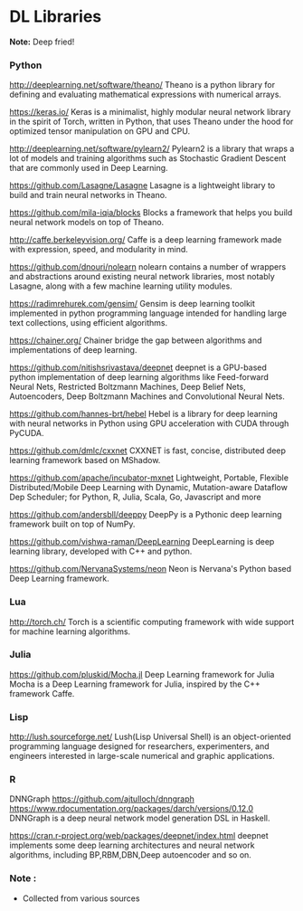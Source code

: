 # DL Libraries

**Note:** Deep fried!


### Python
http://deeplearning.net/software/theano/
Theano is a python library for defining and evaluating mathematical expressions with numerical arrays.

https://keras.io/
Keras is a minimalist, highly modular neural network library in the spirit of Torch, written in Python, that uses Theano under the hood for optimized tensor manipulation on GPU and CPU.

http://deeplearning.net/software/pylearn2/
Pylearn2 is a library that wraps a lot of models and training algorithms such as Stochastic Gradient Descent that are commonly used in Deep Learning.

https://github.com/Lasagne/Lasagne
Lasagne  is a lightweight library to build and train neural networks in Theano.

https://github.com/mila-iqia/blocks
Blocks a framework that helps you build neural network models on top of Theano.

http://caffe.berkeleyvision.org/
Caffe is a deep learning framework made with expression, speed, and modularity in mind.

https://github.com/dnouri/nolearn
nolearn contains a number of wrappers and abstractions around existing neural network libraries, most notably Lasagne, along with a few machine learning utility modules.

https://radimrehurek.com/gensim/
Gensim is deep learning toolkit implemented in python programming language intended for handling large text collections, using efficient algorithms.

https://chainer.org/
Chainer bridge the gap between algorithms and implementations of deep learning.

https://github.com/nitishsrivastava/deepnet
deepnet is a GPU-based python implementation of deep learning algorithms like Feed-forward Neural Nets, Restricted Boltzmann Machines, Deep Belief Nets, Autoencoders, Deep Boltzmann 
Machines and Convolutional Neural Nets.

https://github.com/hannes-brt/hebel
Hebel is a library for deep learning with neural networks in Python using GPU acceleration with CUDA through PyCUDA.

https://github.com/dmlc/cxxnet
CXXNET is fast, concise, distributed deep learning framework based on MShadow.

https://github.com/apache/incubator-mxnet
Lightweight, Portable, Flexible Distributed/Mobile Deep Learning with Dynamic, Mutation-aware Dataflow Dep Scheduler; for Python, R, Julia, Scala, Go, Javascript and more

https://github.com/andersbll/deeppy
DeepPy is a Pythonic deep learning framework built on top of NumPy.

https://github.com/vishwa-raman/DeepLearning
DeepLearning is deep learning library, developed with C++ and python.

https://github.com/NervanaSystems/neon
Neon is Nervana's Python based Deep Learning framework.


### Lua
http://torch.ch/
Torch is a scientific computing framework with wide support for machine learning algorithms.

### Julia
https://github.com/pluskid/Mocha.jl
Deep Learning framework for Julia
Mocha is a Deep Learning framework for Julia, inspired by the C++ framework Caffe.

### Lisp
http://lush.sourceforge.net/
Lush(Lisp Universal Shell) is an object-oriented programming language designed for researchers, experimenters, and engineers interested in large-scale numerical and graphic applications.

### R
DNNGraph
https://github.com/ajtulloch/dnngraph
https://www.rdocumentation.org/packages/darch/versions/0.12.0
DNNGraph is a deep neural network model generation DSL in Haskell.

https://cran.r-project.org/web/packages/deepnet/index.html
deepnet implements some deep learning architectures and neural network algorithms, including BP,RBM,DBN,Deep autoencoder and so on.

### Note :

  * Collected from various sources
